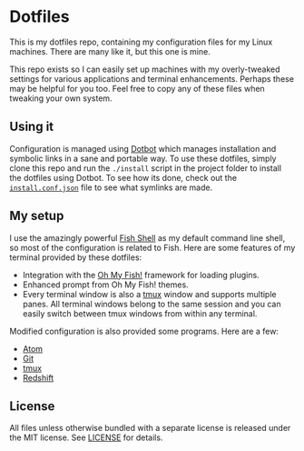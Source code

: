 # Dotfiles
This is my dotfiles repo, containing my configuration files for my Linux machines. There are many like
it, but this one is mine.

This repo exists so I can easily set up machines with my overly-tweaked settings for various applications
and terminal enhancements. Perhaps these may be helpful for you too. Feel free to copy any of these files
when tweaking your own system.

## Using it
Configuration is managed using [Dotbot](http://github.com/anishathalye/dotbot) which manages installation
and symbolic links in a sane and portable way. To use these dotfiles, simply clone this repo and run the
`./install` script in the project folder to install the dotfiles using Dotbot. To see how its done, check
out the [`install.conf.json`](install.conf.json) file to see what symlinks are made.

## My setup
I use the amazingly powerful [Fish Shell](http://fishshell.com) as my default command line shell, so most
of the configuration is related to Fish. Here are some features of my terminal provided by these
dotfiles:

- Integration with the [Oh My Fish!](http://github.com/bpinto/oh-my-fish) framework for loading plugins.
- Enhanced prompt from Oh My Fish! themes.
- Every terminal window is also a [tmux](http://tmux.sourceorge.net) window and supports multiple panes.
  All terminal windows belong to the same session and you can easily switch between tmux windows from
  within any terminal.

Modified configuration is also provided some programs. Here are a few:

- [Atom](http://atom.io)
- [Git](http://git-scm.org)
- [tmux](http://tmux.github.io)
- [Redshift](http://jonls.dk/redshift/)

## License
All files unless otherwise bundled with a separate license is released under the MIT license. See
[LICENSE](LICENSE) for details.
